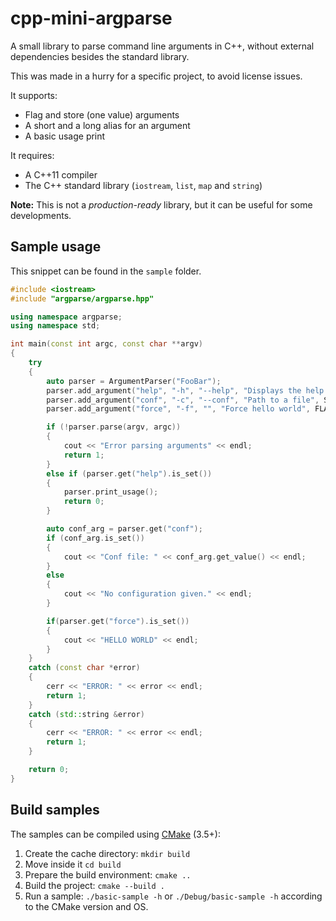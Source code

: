 # cpp-mini-argparse

A small library to parse command line arguments in C++, without external
dependencies besides the standard library.

This was made in a hurry for a specific project, to avoid license issues.

It supports:
* Flag and store (one value) arguments
* A short and a long alias for an argument
* A basic usage print

It requires:
* A C++11 compiler
* The C++ standard library (`iostream`, `list`, `map` and `string`)

**Note:** This is not a *production-ready* library, but it can be useful for
some developments.


## Sample usage

This snippet can be found in the `sample` folder.

```cpp
#include <iostream>
#include "argparse/argparse.hpp"

using namespace argparse;
using namespace std;

int main(const int argc, const char **argv)
{
    try
    {
        auto parser = ArgumentParser("FooBar");
        parser.add_argument("help", "-h", "--help", "Displays the help message");
        parser.add_argument("conf", "-c", "--conf", "Path to a file", STORE);
        parser.add_argument("force", "-f", "", "Force hello world", FLAG);

        if (!parser.parse(argv, argc))
        {
            cout << "Error parsing arguments" << endl;
            return 1;
        }
        else if (parser.get("help").is_set())
        {
            parser.print_usage();
            return 0;
        }

        auto conf_arg = parser.get("conf");
        if (conf_arg.is_set())
        {
            cout << "Conf file: " << conf_arg.get_value() << endl;
        }
        else
        {
            cout << "No configuration given." << endl;
        }

        if(parser.get("force").is_set())
        {
            cout << "HELLO WORLD" << endl;
        }
    }
    catch (const char *error)
    {
        cerr << "ERROR: " << error << endl;
        return 1;
    }
    catch (std::string &error)
    {
        cerr << "ERROR: " << error << endl;
        return 1;
    }

    return 0;
}
```

## Build samples

The samples can be compiled using [CMake](https://cmake.org/) (3.5+):

1. Create the cache directory: `mkdir build`
1. Move inside it `cd build`
1. Prepare the build environment: `cmake ..`
1. Build the project: `cmake --build .`
1. Run a sample: `./basic-sample -h` or `./Debug/basic-sample -h` according to
the CMake version and OS.
